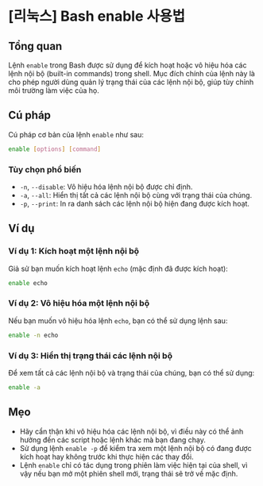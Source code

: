 # [리눅스] Bash enable 사용법

## Tổng quan
Lệnh `enable` trong Bash được sử dụng để kích hoạt hoặc vô hiệu hóa các lệnh nội bộ (built-in commands) trong shell. Mục đích chính của lệnh này là cho phép người dùng quản lý trạng thái của các lệnh nội bộ, giúp tùy chỉnh môi trường làm việc của họ.

## Cú pháp
Cú pháp cơ bản của lệnh `enable` như sau:

```bash
enable [options] [command]
```

### Tùy chọn phổ biến
- `-n`, `--disable`: Vô hiệu hóa lệnh nội bộ được chỉ định.
- `-a`, `--all`: Hiển thị tất cả các lệnh nội bộ cùng với trạng thái của chúng.
- `-p`, `--print`: In ra danh sách các lệnh nội bộ hiện đang được kích hoạt.

## Ví dụ
### Ví dụ 1: Kích hoạt một lệnh nội bộ
Giả sử bạn muốn kích hoạt lệnh `echo` (mặc định đã được kích hoạt):

```bash
enable echo
```

### Ví dụ 2: Vô hiệu hóa một lệnh nội bộ
Nếu bạn muốn vô hiệu hóa lệnh `echo`, bạn có thể sử dụng lệnh sau:

```bash
enable -n echo
```

### Ví dụ 3: Hiển thị trạng thái các lệnh nội bộ
Để xem tất cả các lệnh nội bộ và trạng thái của chúng, bạn có thể sử dụng:

```bash
enable -a
```

## Mẹo
- Hãy cẩn thận khi vô hiệu hóa các lệnh nội bộ, vì điều này có thể ảnh hưởng đến các script hoặc lệnh khác mà bạn đang chạy.
- Sử dụng lệnh `enable -p` để kiểm tra xem một lệnh nội bộ có đang được kích hoạt hay không trước khi thực hiện các thay đổi.
- Lệnh `enable` chỉ có tác dụng trong phiên làm việc hiện tại của shell, vì vậy nếu bạn mở một phiên shell mới, trạng thái sẽ trở về mặc định.